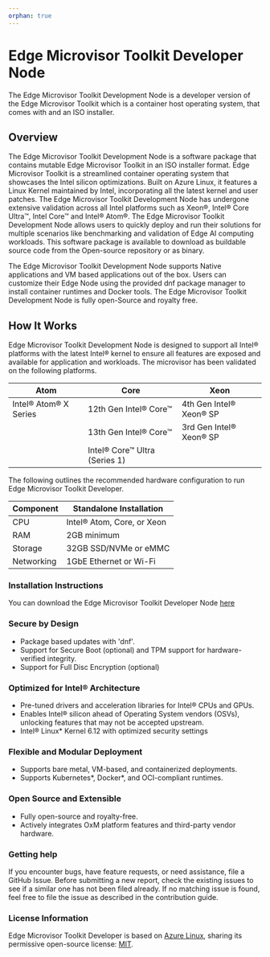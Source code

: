 ```yaml
---
orphan: true
---
```


# Edge Microvisor Toolkit Developer Node

The Edge Microvisor Toolkit Development Node is a developer version of the Edge
Microvisor Toolkit which is a container host operating system, that comes with
and an ISO installer.

## Overview

The Edge Microvisor Toolkit Development Node is a software package that contains
mutable Edge Microvisor Toolkit in an ISO installer format. Edge Microvisor
Toolkit is a streamlined container operating system that showcases the Intel
silicon optimizations. Built on Azure Linux, it features a Linux Kernel
maintained by Intel, incorporating all the latest kernel and user patches. The
Edge Microvisor Toolkit Development Node has undergone extensive validation
across all Intel platforms such as Xeon®, Intel® Core Ultra™, Intel Core™ and
Intel® Atom®. The Edge Microvisor Toolkit Development Node allows users to
quickly deploy and run their solutions for multiple scenarios like benchmarking
and validation of Edge AI computing workloads. This software package is
available to download as buildable source code from the Open-source repository
or as binary.

The Edge Microvisor Toolkit Development Node supports Native applications and VM
based applications out of the box. Users can customize their Edge Node using the
provided dnf package manager to install container runtimes and Docker tools.
The Edge Microvisor Toolkit Development Node is fully open-Source and royalty
free.

## How It Works

Edge Microvisor Toolkit Development Node is designed to support all Intel®
platforms with the latest Intel® kernel to ensure all features are exposed and
available for application and workloads. The microvisor has been validated on
the following platforms.

|      Atom             |               Core            |      Xeon      |
| ----------------------| ----------------------------- | -------------- |
| Intel® Atom® X Series | 12th Gen Intel® Core™         | 4th Gen Intel® Xeon® SP |
|                       | 13th Gen Intel® Core™         | 3rd Gen Intel® Xeon® SP |
|                       | Intel® Core™ Ultra (Series 1) |                |

The following outlines the recommended hardware configuration to run Edge
Microvisor Toolkit Developer.

| Component    | Standalone Installation    |
|--------------|----------------------------|
| CPU          | Intel® Atom, Core, or Xeon |
| RAM          | 2GB minimum                |
| Storage      | 32GB SSD/NVMe or eMMC      |
| Networking   | 1GbE Ethernet or Wi-Fi     |

### Installation Instructions

You can download the Edge Microvisor Toolkit Developer Node [here](https://files-rs.edgeorchestration.intel.com/files-edge-orch/microvisor)

### Secure by Design

- Package based updates with 'dnf'.
- Support for Secure Boot (optional) and TPM support for hardware-verified integrity.
- Support for Full Disc Encryption (optional)

### Optimized for Intel® Architecture

- Pre-tuned drivers and acceleration libraries for Intel® CPUs and GPUs.
- Enables Intel® silicon ahead of Operating System vendors (OSVs), unlocking
features that may not be accepted upstream.
- Intel® Linux* Kernel 6.12 with optimized security settings

### Flexible and Modular Deployment

- Supports bare metal, VM-based, and containerized deployments.
- Supports Kubernetes*, Docker*, and OCI-compliant runtimes.

### Open Source and Extensible

- Fully open-source and royalty-free.
- Actively integrates OxM platform features and third-party vendor hardware.

### Getting help

If you encounter bugs, have feature requests, or need assistance, file a GitHub
Issue. Before submitting a new report, check the existing issues to see if a
similar one has not been filed already. If no matching issue is found, feel free
to file the issue as described in the contribution guide.

### License Information

Edge Microvisor Toolkit Developer is based on [Azure Linux](https://github.com/microsoft/azurelinux), sharing its permissive open-source license:
[MIT](https://github.com/microsoft/azurelinux/blob/3.0/LICENSE).
